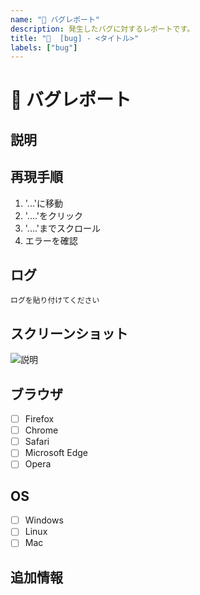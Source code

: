 ```yaml
---
name: "🐛 バグレポート"
description: 発生したバグに対するレポートです。
title: "🐛  [bug] - <タイトル>"
labels: ["bug"]
---
```

# 🐛 バグレポート

## 説明
<!-- 問題の簡潔で具体的な説明を記入してください... -->

## 再現手順
1. '...'に移動
2. '....'をクリック
3. '....'までスクロール
4. エラーを確認

## ログ
<!-- 関連するログ出力をコピー＆ペーストしてください。サーバーログとブラウザログの両方を確認してください（該当する場合）。 -->
```
ログを貼り付けてください
```

## スクリーンショット
<!-- 問題の説明に役立つスクリーンショットがあれば追加してください -->
![説明](リンク.png)

## ブラウザ
<!-- 該当するものにチェックを入れてください -->
- [ ] Firefox
- [ ] Chrome
- [ ] Safari
- [ ] Microsoft Edge
- [ ] Opera

## OS
<!-- 該当するものにチェックを入れてください -->
- [ ] Windows
- [ ] Linux
- [ ] Mac

## 追加情報
<!-- その他、問題に関する情報がある場合はここに追加してください -->